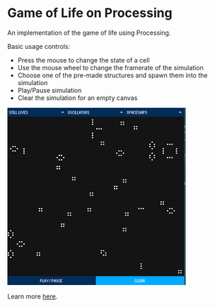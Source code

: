# Game of Life on Processing

An implementation of the game of life using Processing.


Basic usage controls:

 * Press the mouse to change the state of a cell
 * Use the mouse wheel to change the framerate of the simulation
 * Choose one of the pre-made structures and spawn them into the simulation
 * Play/Pause simulation
 * Clear the simulation for an empty canvas


![Screenshot of the program](./img/game-of-life-screenshot1.png)


Learn more [here](https://en.wikipedia.org/wiki/Conway%27s_Game_of_Life).